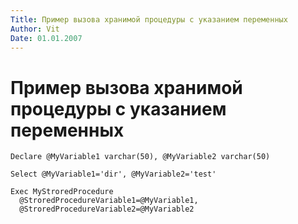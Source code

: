 ```yaml
---
Title: Пример вызова хранимой процедуры с указанием переменных
Author: Vit
Date: 01.01.2007
---
```



Пример вызова хранимой процедуры с указанием переменных
=======================================================

    Declare @MyVariable1 varchar(50), @MyVariable2 varchar(50)
     
    Select @MyVariable1='dir', @MyVariable2='test'
     
    Exec MyStroredProcedure
      @StroredProcedureVariable1=@MyVariable1,
      @StroredProcedureVariable2=@MyVariable2
